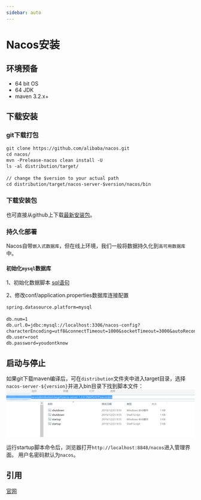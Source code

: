```yaml
---
sidebar: auto
---
```

# Nacos安装

## 环境预备

+ 64 bit OS
+ 64 JDK
+ maven 3.2.x+

## 下载安装

### git下载打包
```shell
git clone https://github.com/alibaba/nacos.git
cd nacos/
mvn -Prelease-nacos clean install -U
ls -al distribution/target/

// change the $version to your actual path
cd distribution/target/nacos-server-$version/nacos/bin
```

### 下载安装包

也可直接从github上下载[最新安装包](https://github.com/alibaba/nacos/releases)。


### 持久化部署

Nacos自带`嵌入式数据库`，但在线上环境，我们一般将数据持久化到`高可用数据库`中。

#### 初始化`mysql`数据库

1、初始化数据脚本
[sql语句](https://github.com/alibaba/nacos/blob/master/distribution/conf/nacos-mysql.sql)

2、修改conf/application.properties数据库连接配置
```
spring.datasource.platform=mysql

db.num=1
db.url.0=jdbc:mysql://localhost:3306/nacos-config?characterEncoding=utf8&connectTimeout=1000&socketTimeout=3000&autoReconnect=true
db.user=root
db.password=youdontknow
```


## 启动与停止

如果git下载maven编译后，可在`distribution`文件夹中进入target目录，选择`nacos-server-${version}`并进入bin目录下找到脚本文件：
![](../../img/nacos-bin.jpg)

运行startup脚本命令后，浏览器打开`http://localhost:8848/nacos`进入管理界面。
用户名密码默认为`nacos`。

## 引用
[官网](https://nacos.io/zh-cn/)

